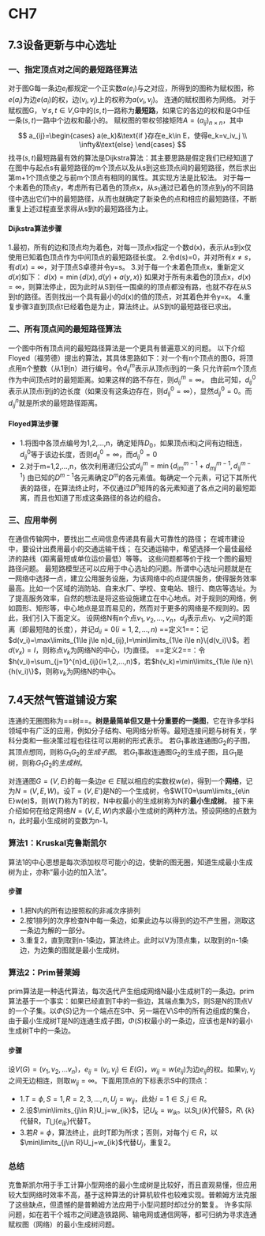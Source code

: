 # CH7

## 7.3设备更新与中心选址

### 一、指定顶点对之间的最短路径算法

对于图G每一条边$e_i$都规定一个正实数$a(e_i)$与之对应，所得到的图称为赋权图，称$e(a_i)$为边$e(a_i)$的权，边$(v_i,v_j)$上的权称为$a(v_i,v_j)$。
连通的赋权图称为网络。
对于赋权图G，$\forall s,t\in V$,G中的$(s,t)$一路称为**最短路**，如果它的各边的权和是G中任一条$(s,t)$一路中个边权和最小的。
赋权图的带权邻接矩阵$A=(a_{ij})_{n\times n}$，其中
$$
a_{ij}=\begin{cases}
    a(e_k)&\text{if }存在e_k\in E，使得e_k=v_iv_j \\
    \infty&\text{else}
\end{cases}
$$
找寻$(s,t)$最短路最有效的算法是Dijkstra算法：其主要思路是假定我们已经知道了在图中与起点s有最短路径的m个顶点以及从s到这些顶点间的最短路径，然后求出第m+1个顶点使之与前m个顶点有相同的属性。其实现方法是比较法。
对于每一个未着色的顶点y，考虑所有已着色的顶点x，从$s_1$通过已着色的顶点到y的不同路径中选出它们中的最短路径，从而也就确定了新染色的点和相应的最短路径，不断重复上述过程直至求得从s到t的最短路径为止。
#### Dijkstra算法步骤
1.最初，所有的边和顶点均为着色，对每一顶点x指定一个数d(x)，表示从s到x仅使用已知着色顶点作为中间顶点的最短路径长度。
2.令d(s)=0，并对所有$x\not ={s}$，有$d(x)=\infty$，对于顶点S卓德并令y=s。
3.对于每一个未着色顶点x，重新定义$d(x)$如下：
$d(x)=\min\{d(x),d(y)+a(y,x)\}$
如果对于所有未着色的顶点x，$d(x)=\infty$，则算法停止，因为此时从S到任一围桌的的顶点都没有路，也就不存在从S到t的路径。否则找出一个具有最小的d(x)的值的顶点，对其着色并令y=x。
4.重复步骤3直到顶点t已经着色是为止，算法终止。从S到t的最短路径已求出。

### 二、所有顶点间的最短路径算法

一个图中所有顶点间的最短路径算法是一个更具有普遍意义的问题。
以下介绍Floyed（福劳德）提出的算法，其具体思路如下：对一个有n个顶点的图G，将顶点用n个整数（从1到n）进行编号。令$d^{m}_{ij}$表示从顶点i到j的一条 只允许前m个顶点作为中间顶点时的最短距离。如果这样的路不存在，则$d^m_{ij}=\infty$。
由此可知，$d^0_{ij}$
表示从顶点i到j的边长度（如果没有这条边存在，则$d^0_{ij}=\infty$），显然$d^0_{ij}=0$。而$d^n_{ij}$就是所求的最短路径距离。


#### Floyed算法步骤

- 1.将图中各顶点编号为1,2,...,n，确定矩阵$D_0$，如果顶点i和j之间有边相连，$d^0_{ij}$等于该边长度，否则$d^0_{ij}=\infty$，而$d^0_{ij}=0$
- 2.对于m=1,2,...,n，依次利用递归公式$d^m_{ij}=\min\{d^{m-1}_{im}+d^{m-1}_{mj},d^{m-1}_{ij}\}$
  由已知的$D^{m-1}$各元素确定$D^m$的各元素值。每确定一个元素，可记下其所代表的路径，在算法终止时，不仅通过$D^n$矩阵的各元素知道了各点之间的最短距离，而且也知道了形成这条路径的各边的组合。

### 三、应用举例

在通信传输网中，要找出二点间信息传递具有最大可靠性的路径；
在城市建设中，要设计出费用最小的交通运输干线；
在交通运输中，希望选择一个最佳最经济的路线（距离最短或单位运价最低）等等。
这些问题都等价于找一个图的最短路径问题。
最短路模型还可以应用于中心选址的问题。所谓中心选址问题就是在一网络中选择一点，建立公用服务设施，为该网络中的点提供服务，使得服务效率最高。比如一个区域的消防站、自来水厂、学校、变电站、银行、商店等选址。为了提高服务效率，自然的想法是将这些设施建立在中心地点。对于规则的网络，例如圆形、矩形等，中心地点是显而易见的，然而对于更多的网络是不规则的。因此，我们引入下面定义。
设网络N有n个点$v_1,v_2,...,v_n$，$d_{ij}$表示点$v_i、v_j$之间的距离（即最短陆的长度），并记$d_{ii}=0(i=1,2,...,n)$
==定义1==：记$d(v_i)=\max\limits_{1\le j\le n}d_{ij},I=\min\limits_{1\le i\le n}\{d(v_i)\}$。若$d(v_x)=I$，则称点$v_k$为网络N的中心，I为直径。
==定义2==：令$h(v_i)=\sum_{j=1}^{n}d_{ij}(i=1,2,...,n)$，若$h(v_k)=\min\limits_{1\le i\le n}\{h(v_i)\}$，则称$v_k$为网络N的中心。

## 7.4天然气管道铺设方案

连通的无圈图称为==树==。**树是最简单但又是十分重要的一类图**，它在许多学科领域中有广泛的应用，例如分子结构、电网络分析等。最短连接问题与树有关，学科分类和一些决策过程也往往可以用树的形式表示。
若$G_1$事故连通图$G_2$的子图，其顶点想同，则称$G_1$$G_2$的*生成子图*。
若$G_1$事故连通图$G_2$的生成子图，且$G_1$是树，则称$G_1$$G_2$的*生成树*。

对连通图$G=(V,E)$的每一条边$e\in E$赋以相应的实数权$w(e)$，得到一个**网络**，记为$N=(V,E,W)$。设$T=(V,E')$是N的一个生成树，令$W(T0=\sum\limits_{e\in E}w(e)$，则$W(T)$称为T的权，N中权最小的生成树称为N的**最小生成树**。
接下来介绍如何在给定网络$N=(V,E,W)$内求最小生成树的两种方法。预设网络的点数为n，此时最小生成树的变数为n-1。

### 算法1：Kruskal克鲁斯凯尔
算法1的中心思想是每次添加权尽可能小的边，使新的图无圈，知道生成最小生成树为止，亦称“最小边的加入法”。
#### 步骤
- 1.把N内的所有边按照权的非减次序排列
- 2.按1排列的次序检查N中每一条边，如果此边与以得到的边不产生圈，测取这一条边为解的一部分。
- 3.重复2，直到取到n-1条边，算法终止。此时以V为顶点集，以取到的n-1条边，为边集的图就是最小生成树。

### 算法2：Prim普莱姆

prim算法是一种迭代算法，每次迭代产生组成网络N最小生成树T的一条边。prim算法基于一个事实：如果已经直到T中的一些边，其端点集为S，则S是N的顶点V的一个子集。以$\Phi(S)$记为一个端点在S中、另一端在V\S中的所有边组成的集合，由于最小生成树T是N的连通生成子图，$\Phi(S)$权最小的一条边，应该也是N的最小生成树T中的一条边。

#### 步骤
设$V(G)=(v_1,v_2,...v_n)$，$e_{ij}=(v_i,v_j)\in E(G)，w_{ij}=w(e_{ij})$为边$e_{ij}$的权。如果$v_i,v_j$之间无边相连，则取$w_{ij}=\infty$。下面用顶点的下标表示S中的顶点：
- 1.$T=\phi,S={1},R={2,3,...,n},U_j=w_{ij}$，此处$i=1\in S,j\in R$。
- 2.设$\min\limits_{j\in R}U_j=w_{ik}$，记$U_k=w_{ik}$。以$S\bigcup\{k\}$代替S，$R$\ $\{k\}$代替R，$T\bigcup \{e_{ik}\}$代替T。
- 3.若$R=\phi$，算法终止，此时T即为所求；否则，对每个$j\in R$，以$\min\limits_{j\in R}U_j=w_{ik}$代替$U_j$，重复2。

### 总结
克鲁斯凯尔用于手工计算小型网络的最小生成树是比较好，而且直观易懂，但应用较大型网络时效率不高，基于这种算法的计算机软件也较难实现。普赖姆方法克服了这些缺点，但遗憾的是普赖姆方法应用于小型问题时却过分的繁复。
许多实际问题，如在若干个城市之间建造铁路网、输电网或通信网等，都可归纳为寻求连通赋权图（网络）的最小生成树问题。